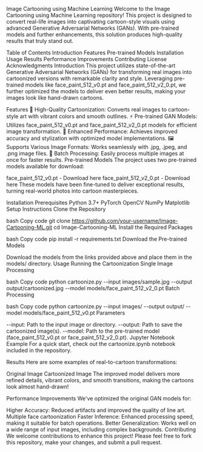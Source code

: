 Image Cartooning using Machine Learning
Welcome to the Image Cartooning using Machine Learning repository! This project is designed to convert real-life images into captivating cartoon-style visuals using advanced Generative Adversarial Networks (GANs). With pre-trained models and further enhancements, this solution produces high-quality results that truly stand out.

Table of Contents
Introduction
Features
Pre-trained Models
Installation
Usage
Results
Performance Improvements
Contributing
License
Acknowledgments
Introduction
This project utilizes state-of-the-art Generative Adversarial Networks (GANs) for transforming real images into cartoonized versions with remarkable clarity and style. Leveraging pre-trained models like face_paint_512_v0.pt and face_paint_512_v2_0.pt, we further optimized the models to deliver even better results, making your images look like hand-drawn cartoons.

Features
🎨 High-Quality Cartoonization: Converts real images to cartoon-style art with vibrant colors and smooth outlines.
⚡ Pre-trained GAN Models: Utilizes face_paint_512_v0.pt and face_paint_512_v2_0.pt models for efficient image transformation.
🚀 Enhanced Performance: Achieves improved accuracy and stylization with optimized model implementations.
🖼️ Supports Various Image Formats: Works seamlessly with .jpg, .jpeg, and .png image files.
🔄 Batch Processing: Easily process multiple images at once for faster results.
Pre-trained Models
The project uses two pre-trained models available for download:

face_paint_512_v0.pt - Download here
face_paint_512_v2_0.pt - Download here
These models have been fine-tuned to deliver exceptional results, turning real-world photos into cartoon masterpieces.

Installation
Prerequisites
Python 3.7+
PyTorch
OpenCV
NumPy
Matplotlib
Setup Instructions
Clone the Repository

bash
Copy code
git clone https://github.com/your-username/Image-Cartooning-ML.git
cd Image-Cartooning-ML
Install the Required Packages

bash
Copy code
pip install -r requirements.txt
Download the Pre-trained Models

Download the models from the links provided above and place them in the models/ directory.
Usage
Running the Cartoonization
Single Image Processing

bash
Copy code
python cartoonize.py --input images/sample.jpg --output output/cartoonized.jpg --model models/face_paint_512_v2_0.pt
Batch Processing

bash
Copy code
python cartoonize.py --input images/ --output output/ --model models/face_paint_512_v0.pt
Parameters

--input: Path to the input image or directory.
--output: Path to save the cartoonized image(s).
--model: Path to the pre-trained model (face_paint_512_v0.pt or face_paint_512_v2_0.pt).
Jupyter Notebook Example
For a quick start, check out the cartoonize.ipynb notebook included in the repository.

Results
Here are some examples of real-to-cartoon transformations:

Original Image	Cartoonized Image
The improved model delivers more refined details, vibrant colors, and smooth transitions, making the cartoons look almost hand-drawn!

Performance Improvements
We've optimized the original GAN models for:

Higher Accuracy: Reduced artifacts and improved the quality of line art.
Multiple face cartoonization
Faster Inference: Enhanced processing speed, making it suitable for batch operations.
Better Generalization: Works well on a wide range of input images, including complex backgrounds.
Contributing
We welcome contributions to enhance this project! Please feel free to fork this repository, make your changes, and submit a pull request.

